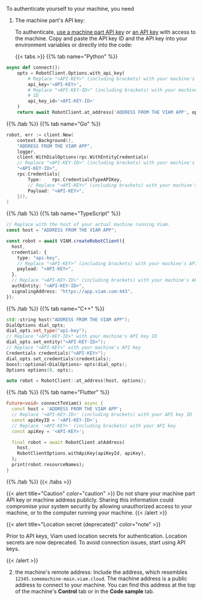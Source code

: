 To authenticate yourself to your machine, you need

1. The machine part's API key:

      <!-- we will be releasing the ability to create API keys across all types of resources and combinations soon (i.e an API key can have an authorization on a org, location, machine or any combination of all three). this is correct for now though but it will be changing shortly. -->

   To authenticate, [use a machine part API key](/fleet/machines/#security) or [an API key](/fleet/cli/#authenticate) with access to the machine.
   Copy and paste the API key ID and the API key into your environment variables or directly into the code:

   {{< tabs >}}
   {{% tab name="Python" %}}

```python {class="line-numbers linkable-line-numbers" data-line="3,5,9,11"}
async def connect():
    opts = RobotClient.Options.with_api_key(
        # Replace "<API-KEY>" (including brackets) with your machine's API key
        api_key='<API-KEY>',
        # Replace "<API-KEY-ID>" (including brackets) with your machine's API key
        # ID
        api_key_id='<API-KEY-ID>'
    )
    return await RobotClient.at_address('ADDRESS FROM THE VIAM APP', opts)
```

{{% /tab %}}
{{% tab name="Go" %}}

```go {class="line-numbers linkable-line-numbers" data-line="3,8"}
robot, err := client.New(
    context.Background(),
    "ADDRESS FROM THE VIAM APP",
    logger,
    client.WithDialOptions(rpc.WithEntityCredentials(
    // Replace "<API-KEY-ID>" (including brackets) with your machine's API key ID
    "<API-KEY-ID>",
    rpc.Credentials{
        Type:    rpc.CredentialsTypeAPIKey,
        // Replace "<API-KEY>" (including brackets) with your machine's API key
        Payload: "<API-KEY>",
    })),
)
```

{{% /tab %}}
{{% tab name="TypeScript" %}}

```ts {class="line-numbers linkable-line-numbers" data-line="1,6,8,11"}
// Replace with the host of your actual machine running Viam.
const host = "ADDRESS FROM THE VIAM APP";

const robot = await VIAM.createRobotClient({
  host,
  credential: {
    type: "api-key",
    // Replace "<API-KEY>" (including brackets) with your machine's API key
    payload: "<API-KEY>",
  },
  // Replace "<API-KEY-ID>" (including brackets) with your machine's API key ID
  authEntity: "<API-KEY-ID>",
  signalingAddress: "https://app.viam.com:443",
});
```

{{% /tab %}}
{{% tab name="C++" %}}

```cpp {class="line-numbers linkable-line-numbers" data-line="1,3,5,7"}
std::string host("ADDRESS FROM THE VIAM APP");
DialOptions dial_opts;
dial_opts.set_type("api-key");
// Replace "<API-KEY-ID>" with your machine's API key ID
dial_opts.set_entity("<API-KEY-ID>");
// Replace "<API-KEY>" with your machine's API key
Credentials credentials("<API-KEY>");
dial_opts.set_credentials(credentials);
boost::optional<DialOptions> opts(dial_opts);
Options options(0, opts);

auto robot = RobotClient::at_address(host, options);
```

{{% /tab %}}
{{% tab name="Flutter" %}}

```dart {class="line-numbers linkable-line-numbers" data-line="2,4,6,10"}
Future<void> connectToViam() async {
  const host = 'ADDRESS FROM THE VIAM APP';
  // Replace '<API-KEY-ID>' (including brackets) with your API key ID
  const apiKeyID = '<API-KEY-ID>';
  // Replace '<API-KEY>' (including brackets) with your API key
  const apiKey = '<API-KEY>';

  final robot = await RobotClient.atAddress(
    host,
    RobotClientOptions.withApiKey(apiKeyId, apiKey),
  );
  print(robot.resourceNames);
}
```

{{% /tab %}}
{{< /tabs >}}

{{< alert title="Caution" color="caution" >}}
Do not share your machine part API key or machine address publicly.
Sharing this information could compromise your system security by allowing unauthorized access to your machine, or to the computer running your machine.
{{< /alert >}}

{{< alert title="Location secret (deprecated)" color="note" >}}

Prior to API keys, Viam used location secrets for authentication.
Location secrets are now deprecated.
To avoid connection issues, start using API keys.

{{< /alert >}}

2. the machine's remote address: Include the address, which resembles `12345.somemachine-main.viam.cloud`.
   The machine address is a public address to connect to your machine.
   You can find this address at the top of the machine's **Control** tab or in the **Code sample** tab.

